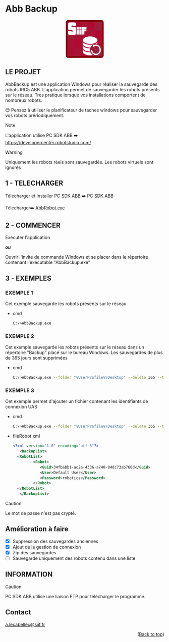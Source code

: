 <a id="readme-top"></a>
# Abb Backup

<!-- LOGO -->
<div align="center">
  <a href="https://github.com/tonycab/AbbBackup">
    <img src="Logo.png" alt="Logo" width="120" height="120">
  </a>
</div>

## LE PROJET

AbbBackup est une application Windows pour réaliser la sauvegarde des robots IRC5 ABB.
L'application permet de sauvegarder les robots présents sur le réseau. Très pratique lorsque vos installations
comportent de nombreux robots.

😊 Pensez à utiliser le planificateur de taches windows pour sauvegarder vos robots prériodiquement.


> [!NOTE]
> L'application utilise PC SDK ABB ➡️ https://developercenter.robotstudio.com/

> [!WARNING]
> Uniquement les robots réels sont sauvegardés. Les robots virtuels sont ignorés

<!-- COMMENCER --> 

## 1 - TELECHARGER

Télecharger et installer PC SDK ABB ➡️ [PC SDK ABB](https://developercenter.robotstudio.com/pc-sdk/download)


Télecharger➡️ [AbbRobot.exe](https://github.com/tonycab/AbbBackup/releases/download/v1.1.0.0/AbbBackup.exe)

## 2 - COMMENCER

Exécuter l'application

***ou***

Ouvrir l'invite de commande Windows et se placer dans le répertoire contenant l'exécutable "AbbBackup.exe" 

## 3 - EXEMPLES
### EXEMPLE 1

Cet exemple sauvegarde les robots présents sur le réseau 
* cmd
  ```sh
  C:\>AbbBackup.exe
  ```

### EXEMPLE 2

Cet exemple sauvegarde les robots présents sur le réseau dans un répertoire "Backup" placé sur le bureau Windows. Les sauvegardes de plus de 365 jours sont supprimées
* cmd
  ```sh
  C:\>AbbBackup.exe --folder "%UserProfile%\Desktop" --delete 365 --timeout 180
  ```
### EXEMPLE 3

Cet exemple permet d'ajouter un fichier contenant les identifiants de connexion UAS 
* cmd
  ```sh
  C:\>AbbBackup.exe --folder "%UserProfile%\Desktop" --delete 365 --timeout 180 --list "fileRobot.xml"
  ```

* fileRobot.xml
  ```xml
  <?xml version="1.0" encoding="utf-8"?>
     <BackupList>
  	<RobotList>
    	   <Robot>
     	      <Guid>34fbabb1-ac2e-4336-a740-94dc73ab760d</Guid>
     	      <User>Default User</User>
    	      <Password>robotics</Password>
    	   </Robot>
  	</RobotList>
     </BackupList>
  ```
  
> [!CAUTION]
> Le mot de passe n'est pas crypté.


## Amélioration à faire

- [x] Suppression des sauvegardes anciennes
- [x] Ajout de la gestion de connexion
- [x] Zip des sauvegardes
- [ ] Sauvegarde uniquement des robots contenu dans une liste

## INFORMATION
> [!CAUTION]
> PC SDK ABB utilise une liaison FTP pour télécharger le programme. 

## Contact

a.lecabellec@siif.fr

<p align="right">(<a href="#readme-top">Back to top</a>)</p>

